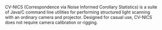 CV-NICS (Correspondence via Noise Informed Corollary Statistics) is a suite of Java/C command line utilities for performing structured light scanning with an ordinary camera and projector. Designed for casual use, CV-NICS does not require camera calibration or rigging.